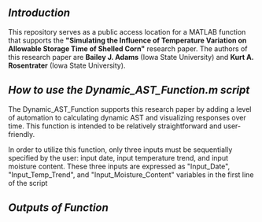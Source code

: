 ## _Introduction_

This repository serves as a public access location for a MATLAB function that supports the **"Simulating the Influence of Temperature Variation on Allowable Storage Time of Shelled Corn"** research paper.  The authors of this research paper are **Bailey J. Adams** (Iowa State University) and **Kurt A. Rosentrater** (Iowa State University).

## _How to use the Dynamic_AST_Function.m script_
The Dynamic_AST_Function supports this research paper by adding a level of automation to calculating dynamic AST and visualizing responses over time.  This function is intended to be relatively straightforward and user-friendly.

In order to utilize this function, only three inputs must be sequentially specified by the user: input date, input temperature trend, and input moisture content.  These three inputs are expressed as "Input_Date", "Input_Temp_Trend", and "Input_Moisture_Content" variables in the first line of the script

## _Outputs of Function_


